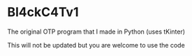 # Bl4ckC4Tv1
The original OTP program that I made in Python (uses tKinter)

This will not be updated but you are welcome to use the code 
